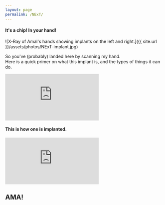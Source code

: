 ```yaml
---
layout: page
permalink: /NExT/
---
```


#### It's a chip! In your hand!

![X-Ray of Amal's hands showing implants on the left and right.]({{ site.url }}/assets/photos/NExT-implant.jpg)

So you've (probably) landed here by scanning my hand.<br> Here is a quick primer on what this implant is, and the types of things it can do.

<div class="container">
<iframe class="responsive-iframe" src="https://www.youtube.com/embed/Gs0bVs8QuWE" title="YouTube video player" frameborder="0" allow="accelerometer; autoplay; clipboard-write; encrypted-media; gyroscope; picture-in-picture" allowfullscreen></iframe>
</div>


#### This is how one is implanted.

<div class="container">
<iframe class="responsive-iframe" src="https://www.youtube.com/embed/SZiRISGdQ4g?t=680" title="YouTube video player" frameborder="0" allow="accelerometer; autoplay; clipboard-write; encrypted-media; gyroscope; picture-in-picture" allowfullscreen></iframe>
</div>

## AMA!




